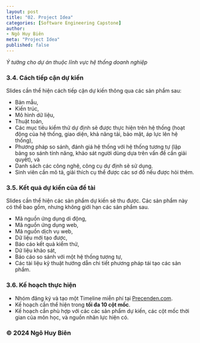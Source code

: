 ```yaml
---
layout: post
title: "02. Project Idea"
categories: [Software Engineering Capstone]
author:
- Ngô Huy Biên
meta: "Project Idea"
published: false
---
```

_Ý tưởng cho dự án thuộc lĩnh vực hệ thống doanh nghiệp_


### 3.4. Cách tiếp cận dự kiến
Slides cần thể hiện cách tiếp cận dự kiến thông qua các sản phẩm sau:
* Bản mẫu, 
* Kiến trúc, 
* Mô hình dữ liệu, 
* Thuật toán, 
* Các mục tiêu kiểm thử dự định sẽ được thực hiện trên hệ thống (hoạt động của hệ thống, giao diện, khả năng tải, bảo mật, áp lực lên hệ thống), 
* Phương pháp so sánh, đánh giá hệ thống với hệ thống tương tự (lập bảng so sánh tính năng, khảo sát người dùng dựa trên vấn đề cần giải quyết), và 
* Danh sách các công nghệ, công cụ dự định sẽ sử dụng.
* Sinh viên cần mô tả, giải thích cụ thể được các sơ đồ nếu được hỏi thêm.
  
### 3.5. Kết quả dự kiến của đề tài
Slides cần thể hiện các sản phẩm dự kiến sẽ thu được. Các sản phẩm này có thể bao gồm, nhưng không giới hạn các sản phẩm sau.
* Mã nguồn ứng dụng di động, 
* Mã nguồn ứng dụng web, 
* Mã nguồn dịch vụ web, 
* Dữ liệu mới tạo được, 
* Báo cáo kết quả kiểm thử, 
* Dữ liệu khảo sát, 
* Báo cáo so sánh với một hệ thống tương tự, 
* Các tài liệu kỹ thuật hướng dẫn chi tiết phương pháp tái tạo các sản phẩm.

### 3.6. Kế hoạch thực hiện
* Nhóm đăng ký và tạo một Timeline miễn phí tại <a target = "_blank" href = "https://www.preceden.com/">Precenden.com</a>.
* Kế hoạch cần thể hiện trong **tối đa 10 cột mốc**.
* Kế hoạch cần phù hợp với các các sản phẩm dự kiến, các cột mốc thời gian của môn học, và nguồn nhân lực hiện có.

### &copy; 2024 Ngô Huy Biên

